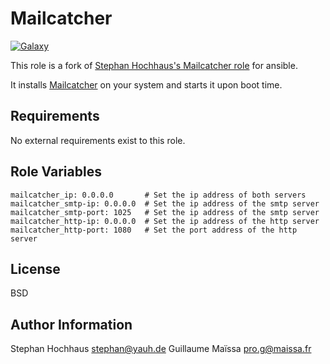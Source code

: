 Mailcatcher
========
[![Galaxy](http://img.shields.io/badge/galaxy-GMaissa.mailcatcher-blue.svg?style=flat)](https://galaxy.ansible.com/list#/roles/3686)

This role is a fork of [Stephan Hochhaus's Mailcatcher role](https://github.com/yauh/role-mailcatcher) for ansible.

It installs [Mailcatcher](http://mailcatcher.me) on your system and starts it upon boot time.

Requirements
------------

No external requirements exist to this role.

Role Variables
--------------

    mailcatcher_ip: 0.0.0.0       # Set the ip address of both servers
    mailcatcher_smtp-ip: 0.0.0.0  # Set the ip address of the smtp server
    mailcatcher_smtp-port: 1025   # Set the ip address of the smtp server
    mailcatcher_http-ip: 0.0.0.0  # Set the ip address of the http server
    mailcatcher_http-port: 1080   # Set the port address of the http server


License
-------

BSD

Author Information
------------------

Stephan Hochhaus <stephan@yauh.de>
Guillaume Maïssa <pro.g@maissa.fr>

